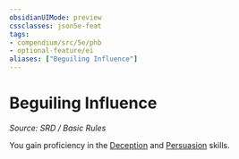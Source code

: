```yaml
---
obsidianUIMode: preview
cssclasses: json5e-feat
tags:
- compendium/src/5e/phb
- optional-feature/ei
aliases: ["Beguiling Influence"]
---
```

# Beguiling Influence
*Source: SRD / Basic Rules*  

You gain proficiency in the [Deception](skills.md#Deception) and [Persuasion](skills.md#Persuasion) skills.